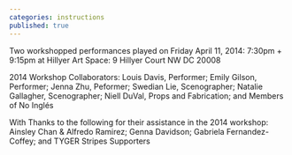 ```yaml
---
categories: instructions
published: true
---
```


Two workshopped performances played on 
Friday April 11, 2014: 7:30pm + 9:15pm 
at Hillyer Art Space: 9 Hillyer Court NW DC 20008

2014 Workshop Collaborators:
Louis Davis, Performer;
Emily Gilson, Performer;
Jenna Zhu, Peformer;
Swedian Lie, Scenographer;
Natalie Gallagher, Scenographer;
Niell DuVal, Props and Fabrication; and
Members of No Inglés

With Thanks to the following for their assistance in the 2014 workshop:
Ainsley Chan & Alfredo Ramirez;
Genna Davidson;
Gabriela Fernandez-Coffey; and
TYGER Stripes Supporters
